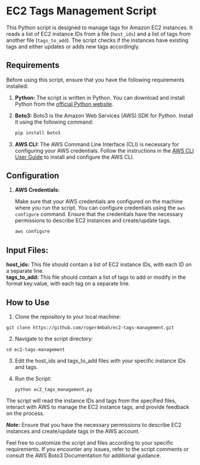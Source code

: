 # EC2 Tags Management Script

This Python script is designed to manage tags for Amazon EC2 instances. It reads a list of EC2 instance IDs from a file (`host_ids`) and a list of tags from another file (`tags_to_add`). The script checks if the instances have existing tags and either updates or adds new tags accordingly.

## Requirements

Before using this script, ensure that you have the following requirements installed:

1. **Python:** The script is written in Python. You can download and install Python from the [official Python website](https://www.python.org/downloads/).

2. **Boto3:** Boto3 is the Amazon Web Services (AWS) SDK for Python. Install it using the following command:

    ```bash
    pip install boto3
    ```

3. **AWS CLI:** The AWS Command Line Interface (CLI) is necessary for configuring your AWS credentials. Follow the instructions in the [AWS CLI User Guide](https://docs.aws.amazon.com/cli/latest/userguide/cli-configure-files.html) to install and configure the AWS CLI.

## Configuration

1. **AWS Credentials:**
   
   Make sure that your AWS credentials are configured on the machine where you run the script. You can configure credentials using the `aws configure` command. Ensure that the credentials have the necessary permissions to describe EC2 instances and create/update tags.

   ```bash
   aws configure
   ```
  ## Input Files:
  **host_ids:** This file should contain a list of EC2 instance IDs, with each ID on a separate line.<br>
  **tags_to_add:** This file should contain a list of tags to add or modify in the format key:value, with each tag on a separate line.
## How to Use
1. Clone the repository to your local machine:
```
git clone https://github.com/roger4mbah/ec2-tags-management.git
```
2. Navigate to the script directory:
```
cd ec2-tags-management
```
3. Edit the host_ids and tags_to_add files with your specific instance IDs and tags.<br>

4. Run the Script:
   ```
   python ec2_tags_management.py
   ```
The script will read the instance IDs and tags from the specified files, interact with AWS to manage the EC2 instance tags, and provide feedback on the process.

***Note:*** Ensure that you have the necessary permissions to describe EC2 instances and create/update tags in the AWS account.<br>

Feel free to customize the script and files according to your specific requirements. If you encounter any issues, refer to the script comments or consult the AWS Boto3 Documentation for additional guidance.
   
